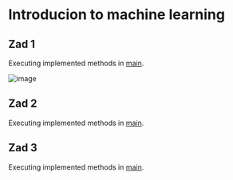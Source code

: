 # Introducion to machine learning
 
## Zad 1
Executing implemented methods in [main](msid_zad1/main.py).

![image](https://user-images.githubusercontent.com/61067969/174241722-17f5acab-f9fb-42f6-b90f-b66fb43ae10b.png)

## Zad 2
Executing implemented methods in [main](msid_zad2/main.py).

## Zad 3
Executing implemented methods in [main](msid_zad3/main.py).
